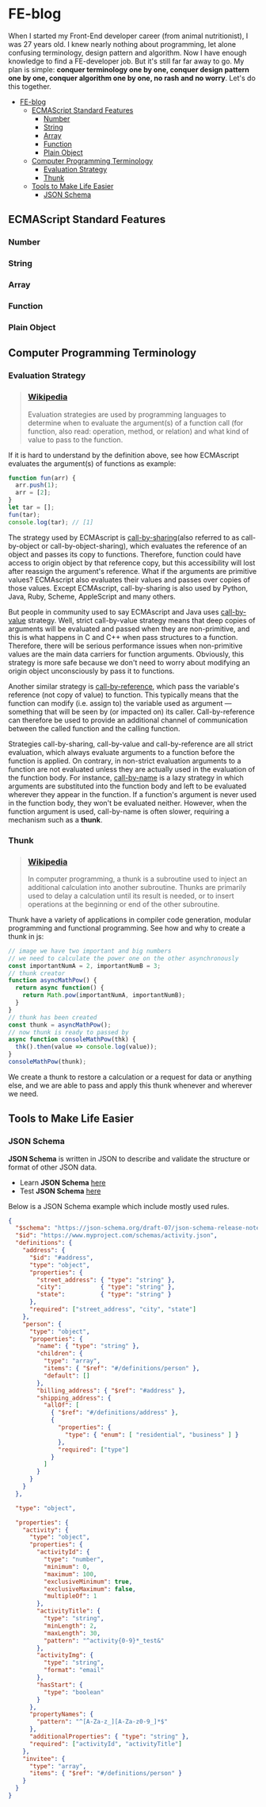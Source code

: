 # FE-blog

When I started my Front-End developer career (from animal nutritionist), I was 27 years old. I knew nearly nothing about programming, let alone confusing terminology, design pattern and algorithm. Now I have enough knowledge to find a FE-developer job. But it's still far far away to go. My plan is simple: **conquer terminology one by one, conquer design pattern one by one, conquer algorithm one by one, no rash and no worry**. Let's do this together.
- [FE-blog](#fe-blog)
  - [ECMAScript Standard Features](#ecmascript-standard-features)
    - [Number](#number)
    - [String](#string)
    - [Array](#array)
    - [Function](#function)
    - [Plain Object](#plain-object)
  - [Computer Programming Terminology](#computer-programming-terminology)
    - [Evaluation Strategy](#evaluation-strategy)
    - [Thunk](#thunk)
  - [Tools to Make Life Easier](#tools-to-make-life-easier)
    - [JSON Schema](#json-schema)


## ECMAScript Standard Features
### Number
### String
### Array
### Function
### Plain Object

## Computer Programming Terminology
### Evaluation Strategy
> ### [Wikipedia](https://en.wikipedia.org/wiki/Evaluation_strategy)
> Evaluation strategies are used by programming languages to determine when to evaluate the argument(s) of a function call (for function, also read: operation, method, or relation) and what kind of value to pass to the function. 

If it is hard to understand by the definition above, see how ECMAscript evaluates the argument(s) of functions as example:
```javascript
function fun(arr) {
  arr.push(1);
  arr = [2];
}
let tar = [];
fun(tar);
console.log(tar); // [1]
```
The strategy used by ECMAscript is [call-by-sharing](https://en.wikipedia.org/wiki/Evaluation_strategy#Call_by_sharing)(also referred to as call-by-object or call-by-object-sharing), which evaluates the reference of an object and passes its copy to functions. Therefore, function could have access to origin object by that reference copy, but this accessibility will lost after reassign the argument's reference. What if the arguments are primitive values? ECMAscript also evaluates their values and passes over copies of those values. Except ECMAscript, call-by-sharing is also used by Python, Java, Ruby, Scheme, AppleScript and many others.

But people in community used to say ECMAscript and Java uses [call-by-value](https://en.wikipedia.org/wiki/Evaluation_strategy#Call_by_value) strategy. Well, strict call-by-value strategy means that deep copies of arguments will be evaluated and passed when they are non-primitive, and this is what happens in C and C++ when pass structures to a function. Therefore, there will be serious performance issues when non-primitive values are the main data carriers for function arguments. Obviously, this strategy is more safe because we don't need to worry about modifying an origin object unconsciously by pass it to functions.

Another similar strategy is [call-by-reference](https://en.wikipedia.org/wiki/Evaluation_strategy#Call_by_reference), which pass the variable's reference (not copy of value) to function. This typically means that the function can modify (i.e. assign to) the variable used as argument — something that will be seen by (or impacted on) its caller. Call-by-reference can therefore be used to provide an additional channel of communication between the called function and the calling function.

Strategies call-by-sharing, call-by-value and call-by-reference are all strict evaluation, which always evaluate arguments to a function before the function is applied. On contrary, in non-strict evaluation arguments to a function are not evaluated unless they are actually used in the evaluation of the function body. For instance, [call-by-name](https://en.wikipedia.org/wiki/Evaluation_strategy#Call_by_name) is a lazy strategy in which arguments are substituted into the function body and left to be evaluated wherever they appear in the function. If a function's argument is never used in the function body, they won't be evaluated neither. However, when the function argument is used, call-by-name is often slower, requiring a mechanism such as a **thunk**. 

### Thunk
> ### [Wikipedia](https://en.wikipedia.org/wiki/Thunk)
> In computer programming, a thunk is a subroutine used to inject an additional calculation into another subroutine. Thunks are primarily used to delay a calculation until its result is needed, or to insert operations at the beginning or end of the other subroutine. 

Thunk have a variety of applications in compiler code generation, modular programming and functional programming. See how and why to create a thunk in js:
```javascript
// image we have two important and big numbers
// we need to calculate the power one on the other asynchronously
const importantNumA = 2, importantNumB = 3;
// thunk creator
function asyncMathPow() {
  return async function() {
    return Math.pow(importantNumA, importantNumB);
  }
}
// thunk has been created
const thunk = asyncMathPow();
// now thunk is ready to passed by
async function consoleMathPow(thk) {
  thk().then(value => console.log(value));
}
consoleMathPow(thunk);
```

We create a thunk to restore a calculation or a request for data or anything else, and we are able to pass and apply this thunk whenever and wherever we need.

## Tools to Make Life Easier
### JSON Schema
**JSON Schema** is written in JSON to describe and validate the structure or format of other JSON data. 
- Learn **JSON Schema** [here](http://json-schema.org/understanding-json-schema/index.html)
- Test **JSON Schema** [here](https://jsonschema.net/)

Below is a JSON Schema example which include mostly used rules.
```json
{
  "$schema": "https://json-schema.org/draft-07/json-schema-release-notes.html",
  "$id": "https://www.myproject.com/schemas/activity.json",
  "definitions": {
    "address": {
      "$id": "#address",
      "type": "object",
      "properties": {
        "street_address": { "type": "string" },
        "city":           { "type": "string" },
        "state":          { "type": "string" }
      },
      "required": ["street_address", "city", "state"]
    },
    "person": {
      "type": "object",
      "properties": {
        "name": { "type": "string" },
        "children": {
          "type": "array",
          "items": { "$ref": "#/definitions/person" },
          "default": []
        },
        "billing_address": { "$ref": "#address" },
        "shipping_address": {
          "allOf": [
            { "$ref": "#/definitions/address" },
            { 
              "properties": { 
                "type": { "enum": [ "residential", "business" ] } 
              },
              "required": ["type"]
            }
          ]
        }
      }
    }
  },

  "type": "object",

  "properties": {
    "activity": {
      "type": "object",
      "properties": {
        "activityId": {
          "type": "number",
          "minimum": 0,
          "maximum": 100,
          "exclusiveMinimum": true,
          "exclusiveMaximum": false,
          "multipleOf": 1
        },
        "activityTitle": {
          "type": "string",
          "minLength": 2,
          "maxLength": 30,
          "pattern": "^activity{0-9}*_test&"
        },
        "activityImg": {
          "type": "string",
          "format": "email"
        },
        "hasStart": {
          "type": "boolean"
        }
      },
      "propertyNames": {
        "pattern": "^[A-Za-z_][A-Za-z0-9_]*$"
      },
      "additionalProperties": { "type": "string" },
      "required": ["activityId", "activityTitle"]
    },
    "invitee": {
      "type": "array",
      "items": { "$ref": "#/definitions/person" }
    }
  }
}
```